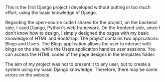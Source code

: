 This is the first Django project I developed without putting in too much effort, using the basic knowledge of Django.

Regarding the open-source code I shared for the project, on the backend side, I used Django, Python's web framework. On the frontend side, since I don't know how to design, I simply designed the pages with my basic knowledge of HTML and Bootstrap. The project contains two applications: Blogs and Users. The Blogs application allows the user to interact with blogs on the site, while the Users application handles user sessions. You can access the HTML codes of the page designs in the templates folder.

The aim of my project was not to present it to any user, but to create a system using my basic Django knowledge. Therefore, there may be some errors on the website.
